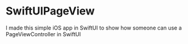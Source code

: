 # SwiftUIPageView
I made this simple iOS app in SwiftUI to show how someone can use a PageViewController in SwiftUI
